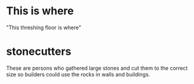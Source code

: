 # This is where

"This threshing floor is where"

# stonecutters

These are persons who gathered large stones and cut them to the correct size so builders could use the rocks in walls and buildings.